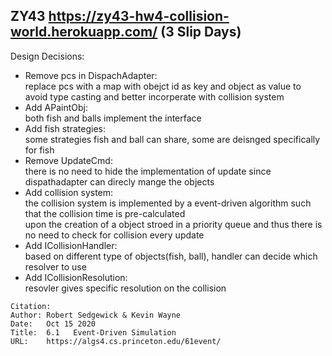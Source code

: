 ## ZY43  https://zy43-hw4-collision-world.herokuapp.com/  (3 Slip Days)  
Design Decisions:  
* Remove pcs in DispachAdapter:  
replace pcs with a map with obejct id as key and object as value to avoid type casting and better incorperate with collision system  
* Add APaintObj:  
both fish and balls implement the interface  
* Add fish strategies:  
some strategies fish and ball can share, some are deisnged specifically for fish  
* Remove UpdateCmd:  
there is no need to hide the implementation of update since dispathadapter can direcly mange the objects  
* Add collision system:  
the collision system is implemented by a event-driven algorithm such that the collision time is pre-calculated  
upon the creation of a object stroed in a priority queue and thus there is no need to check for collision every update  
* Add ICollisionHandler:  
based on different type of objects(fish, ball), handler can decide which resolver to use  
* Add ICollisionResolution:  
resovler gives specific resolution on the collision  
```
Citation:
Author: Robert Sedgewick & Kevin Wayne
Date:   Oct 15 2020
Title:  6.1   Event-Driven Simulation
URL:    https://algs4.cs.princeton.edu/61event/
```

